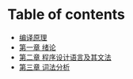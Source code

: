 # Table of contents

* [编译原理](README.md)
* [第一章 绪论](di-yi-zhang-xu-lun.md)
* [第二章 程序设计语言及其文法](di-er-zhang-cheng-xu-she-ji-yu-yan-ji-qi-wen-fa.md)
* [第三章 词法分析](di-san-zhang-ci-fa-fen-xi.md)

